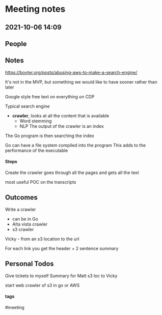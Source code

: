 
# Meeting notes
## 2021-10-06 14:09

## People

## Notes
https://boyter.org/posts/abusing-aws-to-make-a-search-engine/

It's not in the MVP, but something we would like to have sooner rather than later

Google style free text on everything on CDP 

Typical search engine
- **crawler**, looks at all the content that is available
	- Word stemming
	- NLP 
The output of the crawler is an index

The Go program is then searching the index

Go can have a file system compiled into the program 
This adds to the performance of the executable

#### Steps
Create the crawler
	goes through all the pages and gets all the text
	
most useful POC on the transcripts 


## Outcomes
Write a crawler 
- can be in Go
- Alta vista crawler
- s3 crawler 

Vicky - from an s3 location to the url 

For each link you get the header + 2 sentence summary 


## Personal Todos
Give tickets to myself
Summary for Matt
s3 loc to Vicky

start web crawler of s3 in go or AWS 


#### tags

#meeting